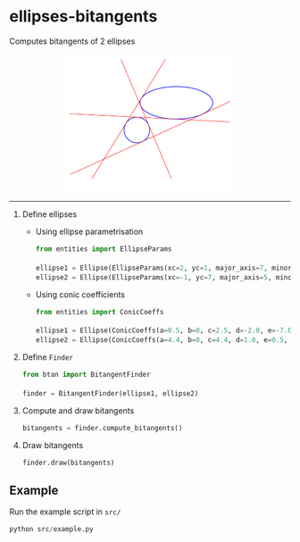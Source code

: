 # ellipses-bitangents
Computes bitangents of 2 ellipses

<p align="center">
    <img src="img/fig1.png" alt="ellipses and bitangents" width="300" height="" />
</p>

---


1. Define ellipses
   - Using ellipse parametrisation
      ```python
     from entities import EllipseParams
     
      ellipse1 = Ellipse(EllipseParams(xc=2, yc=1, major_axis=7, minor_axis=2, angle=0))
      ellipse2 = Ellipse(EllipseParams(xc=-1, yc=7, major_axis=5, minor_axis=3, angle=0))
      ```
   - Using conic coefficients
      ```python
     from entities import ConicCoeffs
     
      ellipse1 = Ellipse(ConicCoeffs(a=0.5, b=0, c=2.5, d=-2.0, e=-7.0, f=5))
      ellipse2 = Ellipse(ConicCoeffs(a=4.4, b=0, c=4.4, d=1.0, e=0.5, f=-2.0))
      ```

2. Define `Finder`
   ```python
   from btan import BitangentFinder
   
   finder = BitangentFinder(ellipse1, ellipse2)
   ```

3. Compute and draw bitangents
   ```python
   bitangents = finder.compute_bitangents()
   ```

4. Draw bitangents
   ```python
   finder.draw(bitangents)
   ```


## Example
Run the example script in `src/`
```python
python src/example.py
```

